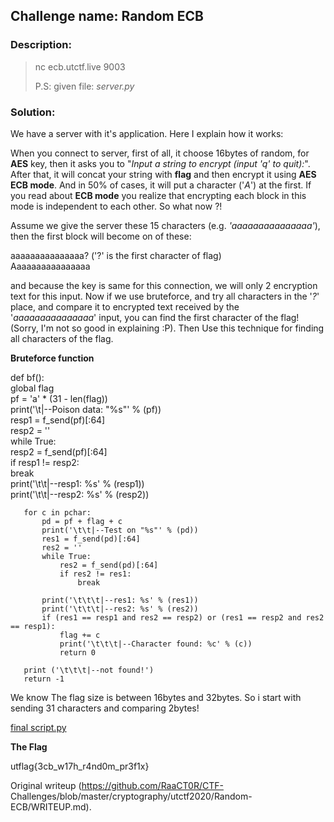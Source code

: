 ## Challenge name:      Random ECB

### Description:  
> nc ecb.utctf.live 9003  
>  
> P.S: given file: *server.py*

### Solution:

We have a server with it's application. Here I explain how it works:

When you connect to server, first of all, it choose 16bytes of random, for
**AES** key, then it asks you to "*Input a string to encrypt (input 'q' to
quit):*". After that, it will concat your string with **flag** and then
encrypt it using **AES ECB mode**. And in 50% of cases, it will put a
character ('*A*') at the first. If you read about **ECB mode** you realize
that encrypting each block in this mode is independent to each other. So what
now ?!

Assume we give the server these 15 characters (e.g. *'aaaaaaaaaaaaaaa'*), then
the first block will become on of these:

   aaaaaaaaaaaaaaa? ('?' is the first character of flag)  
   Aaaaaaaaaaaaaaaa

and because the key is same for this connection, we will only 2 encryption
text for this input. Now if we use bruteforce, and try all characters in the
'*?*' place, and compare it to encrypted text received by the
'*aaaaaaaaaaaaaaa*' input, you can find the first character of the flag!
(Sorry, I'm not so good in explaining :P). Then Use this technique for finding
all characters of the flag.

**Bruteforce function**

   def bf():  
       global flag  
       pf = 'a' * (31 - len(flag))  
       print('\t|--Poison data: "%s"' % (pf))  
       resp1 = f_send(pf)[:64]  
       resp2 = ''  
       while True:  
           resp2 = f_send(pf)[:64]  
           if resp1 != resp2:  
               break  
       print('\t\t|--resp1: %s' % (resp1))  
       print('\t\t|--resp2: %s' % (resp2))

       for c in pchar:  
           pd = pf + flag + c  
           print('\t\t|--Test on "%s"' % (pd))  
           res1 = f_send(pd)[:64]  
           res2 = ''  
           while True:  
               res2 = f_send(pd)[:64]  
               if res2 != res1:  
                   break

           print('\t\t\t|--res1: %s' % (res1))  
           print('\t\t\t|--res2: %s' % (res2))  
           if (res1 == resp1 and res2 == resp2) or (res1 == resp2 and res2 == resp1):  
               flag += c  
               print('\t\t\t|--Character found: %c' % (c))  
               return 0

       print ('\t\t\t|--not found!')  
       return -1

We know The flag size is between 16bytes and 32bytes. So i start with sending
31 characters and comparing 2bytes!

[final script.py](./script.py)

**The Flag**

   utflag{3cb_w17h_r4nd0m_pr3f1x}  

Original writeup (https://github.com/RaaCT0R/CTF-
Challenges/blob/master/cryptography/utctf2020/Random-ECB/WRITEUP.md).